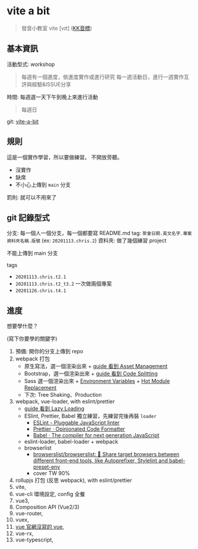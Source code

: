 # vite a bit

> 發音小教室
> vite [vɪt] ([KK音標](https://zh.wikipedia.org/wiki/KK%E9%9F%B3%E6%A8%99))

## 基本資訊

活動型式: workshop

> 每週有一個進度，依進度實作或進行研究
> 每一週活動日，進行一週實作互評與經驗&ISSUE分享

時間: 每週選一天下午到晚上來進行活動

> 每週日

git: [vite-a-bit](https://github.com/DeepJavaScript/vite-a-bit)


## 規則

這是一個實作學習，所以要做練習。
不開放旁聽。

- 沒實作
- 缺席
- 不小心上傳到 `main` 分支

罰則: 就可以不用來了

## git 記錄型式

分支: 每一個人一個分支，每一個都要寫 README.md
tag: `聚會日期.英文名字.專案資料夾名稱.版號` (ex: `20201113.chris.2`)
資料夾: 做了幾個練習 project

不能上傳到 main 分支

tags

- `20201113.chris.t2.1`
- `20201113.chris.t2_t3.2` 一次做兩個專案
- `20201126.chris.t4.1`

## 進度

想要學什麼？

(寫下你要學的關鍵字)

1. 預備: 開你的分支上傳到 repo
1. webpack 打包
    - 原生寫法，選一個渲染出來 + [guide 看到 Asset Management](https://webpack.js.org/guides/output-management/)
    - Bootstrap，選一個渲染出來 + [guide 看到 Code Splitting](https://webpack.js.org/guides/code-splitting/)
    - Sass 選一個渲染出來 + [Environment Variables](https://webpack.js.org/guides/environment-variables/) + [Hot Module Replacement](https://webpack.js.org/guides/hot-module-replacement/)
    - 下次: Tree Shaking、Production
1. webpack, vue-loader, with eslint/prettier
   - [guide 看到 Lazy Loading](https://webpack.js.org/guides/lazy-loading/)
   - ESlint, Prettier, Babel 獨立練習，先練習完後再裝 `loader`
       - [ESLint - Pluggable JavaScript linter](https://eslint.org/)
       - [Prettier · Opinionated Code Formatter](https://prettier.io/)
       - [Babel · The compiler for next generation JavaScript](https://babeljs.io/)
   - eslint-loader, babel-loader + webpack
   - browserlist
       - [browserslist/browserslist: 🦔 Share target browsers between different front-end tools, like Autoprefixer, Stylelint and babel-preset-env](https://github.com/browserslist/browserslist)
       - cover TW 90%
2. rollupjs 打包 (反思 webpack), with eslint/prettier
3. vite,
4. vue-cli 環境設定, config 全餐
5. vue3,
6. Composition API (Vue2/3)
7. vue-router,
8. vuex,
9. [vue 官網沒寫的 vue](https://hackmd.io/zYPD_lQ6R--UbU4jFYWzfw),
10. vue-rx,
11. vue-typescript,